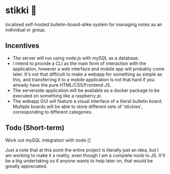 # stikki 🚧
localised self-hosted bulletin-board-alike system for managing notes as an individual or group.

## Incentives
- The server will run using node.js with mySQL as a database.
- I intend to provide a CLI as the main form of interaction with the application, however a web interface and mobile app will probably come later. It's not that difficult to make a webapp for something as simple as this, and transferring it to a mobile application is not that hard if you already have the pure HTML/CSS/Frontend JS.
- The serverside application will be avaliable as a docker package to be executed on something like a raspberry pi.
- The webapp GUI will feature a visual interface of a literal bulletin board. Multiple boards will be able to store different sets of 'stickies', corresponding to different categories.

## Todo (Short-term)
Work out mySQL integration with node []

Just a note that at this point the entire project is literally just an idea, but I am working to make it a reality, even though I am a complete noob to JS. It'll be a big undertaking so if anyone wants to help later on, that would be greatly appreciated.
